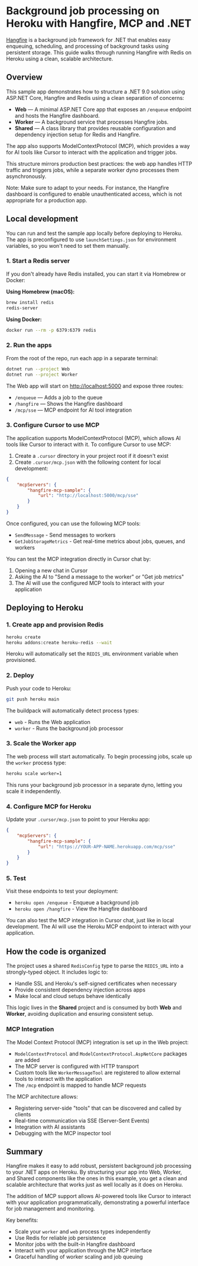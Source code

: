 # Background job processing on Heroku with Hangfire, MCP and .NET

[Hangfire](https://www.hangfire.io/) is a background job framework for .NET that enables easy enqueuing, scheduling, and processing of background tasks using persistent storage. This guide walks through running Hangfire with Redis on Heroku using a clean, scalable architecture.

## Overview

This sample app demonstrates how to structure a .NET 9.0 solution using ASP.NET Core, Hangfire and Redis using a clean separation of concerns:

- **Web** — A minimal ASP.NET Core app that exposes an `/enqueue` endpoint and hosts the Hangfire dashboard.
- **Worker** — A background service that processes Hangfire jobs.
- **Shared** — A class library that provides reusable configuration and dependency injection setup for Redis and Hangfire.

The app also supports ModelContextProtocol (MCP), which provides a way for AI tools like Cursor to interact with the application and trigger jobs.

This structure mirrors production best practices: the web app handles HTTP traffic and triggers jobs, while a separate worker dyno processes them asynchronously.

Note: Make sure to adapt to your needs. For instance, the Hangfire dashboard is configured to enable unauthenticated access, which is not appropriate for a production app.

## Local development

You can run and test the sample app locally before deploying to Heroku. The app is preconfigured to use `launchSettings.json` for environment variables, so you won't need to set them manually.

### 1. Start a Redis server

If you don't already have Redis installed, you can start it via Homebrew or Docker:

**Using Homebrew (macOS):**
```sh
brew install redis
redis-server
```

**Using Docker:**
```sh
docker run --rm -p 6379:6379 redis
```

### 2. Run the apps

From the root of the repo, run each app in a separate terminal:

```sh
dotnet run --project Web
dotnet run --project Worker
```

The Web app will start on [http://localhost:5000](http://localhost:5000) and expose three routes:

- `/enqueue` — Adds a job to the queue
- `/hangfire` — Shows the Hangfire dashboard
- `/mcp/sse` — MCP endpoint for AI tool integration

### 3. Configure Cursor to use MCP

The application supports ModelContextProtocol (MCP), which allows AI tools like Cursor to interact with it. To configure Cursor to use MCP:

1. Create a `.cursor` directory in your project root if it doesn't exist
2. Create `.cursor/mcp.json` with the following content for local development:
```json
{
    "mcpServers": {
        "hangfire-mcp-sample": {
            "url": "http://localhost:5000/mcp/sse"
        }
    }
}
```

Once configured, you can use the following MCP tools:
- `SendMessage` - Send messages to workers
- `GetJobStorageMetrics` - Get real-time metrics about jobs, queues, and workers

You can test the MCP integration directly in Cursor chat by:
1. Opening a new chat in Cursor
2. Asking the AI to "Send a message to the worker" or "Get job metrics"
3. The AI will use the configured MCP tools to interact with your application

## Deploying to Heroku

### 1. Create app and provision Redis

```sh
heroku create
heroku addons:create heroku-redis --wait
```

Heroku will automatically set the `REDIS_URL` environment variable when provisioned.

### 2. Deploy

Push your code to Heroku:

```sh
git push heroku main
```

The buildpack will automatically detect process types:
- `web` - Runs the Web application
- `worker` - Runs the background job processor

### 3. Scale the Worker app

The web process will start automatically. To begin processing jobs, scale up the `worker` process type:

```sh
heroku scale worker=1
```

This runs your background job processor in a separate dyno, letting you scale it independently.

### 4. Configure MCP for Heroku

Update your `.cursor/mcp.json` to point to your Heroku app:
```json
{
    "mcpServers": {
        "hangfire-mcp-sample": {
            "url": "https://YOUR-APP-NAME.herokuapp.com/mcp/sse"
        }
    }
}
```

### 5. Test

Visit these endpoints to test your deployment:
- `heroku open /enqueue` - Enqueue a background job
- `heroku open /hangfire` - View the Hangfire dashboard

You can also test the MCP integration in Cursor chat, just like in local development. The AI will use the Heroku MCP endpoint to interact with your application.

## How the code is organized

The project uses a shared `RedisConfig` type to parse the `REDIS_URL` into a strongly-typed object. It includes logic to:

- Handle SSL and Heroku's self-signed certificates when necessary
- Provide consistent dependency injection across apps
- Make local and cloud setups behave identically

This logic lives in the **Shared** project and is consumed by both **Web** and **Worker**, avoiding duplication and ensuring consistent setup.

### MCP Integration

The Model Context Protocol (MCP) integration is set up in the Web project:

- `ModelContextProtocol` and `ModelContextProtocol.AspNetCore` packages are added
- The MCP server is configured with HTTP transport
- Custom tools like `WorkerMessageTool` are registered to allow external tools to interact with the application
- The `/mcp` endpoint is mapped to handle MCP requests

The MCP architecture allows:
- Registering server-side "tools" that can be discovered and called by clients
- Real-time communication via SSE (Server-Sent Events)
- Integration with AI assistants
- Debugging with the MCP inspector tool

## Summary

Hangfire makes it easy to add robust, persistent background job processing to your .NET apps on Heroku. By structuring your app into Web, Worker, and Shared components like the ones in this example, you get a clean and scalable architecture that works just as well locally as it does on Heroku.

The addition of MCP support allows AI-powered tools like Cursor to interact with your application programmatically, demonstrating a powerful interface for job management and monitoring.

Key benefits:
- Scale your `worker` and `web` process types independently
- Use Redis for reliable job persistence
- Monitor jobs with the built-in Hangfire dashboard
- Interact with your application through the MCP interface
- Graceful handling of worker scaling and job queuing
